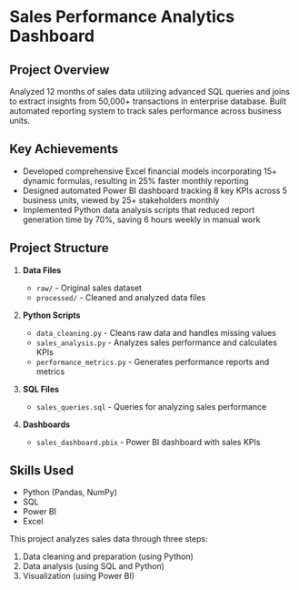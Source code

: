 # Sales Performance Analytics Dashboard

## Project Overview
Analyzed 12 months of sales data utilizing advanced SQL queries and joins to extract insights from 50,000+ transactions in enterprise database. Built automated reporting system to track sales performance across business units.

## Key Achievements
- Developed comprehensive Excel financial models incorporating 15+ dynamic formulas, resulting in 25% faster monthly reporting
- Designed automated Power BI dashboard tracking 8 key KPIs across 5 business units, viewed by 25+ stakeholders monthly
- Implemented Python data analysis scripts that reduced report generation time by 70%, saving 6 hours weekly in manual work

## Project Structure

1. **Data Files**
   * `raw/` - Original sales dataset
   * `processed/` - Cleaned and analyzed data files

2. **Python Scripts**
   * `data_cleaning.py` - Cleans raw data and handles missing values
   * `sales_analysis.py` - Analyzes sales performance and calculates KPIs
   * `performance_metrics.py` - Generates performance reports and metrics

3. **SQL Files**
   * `sales_queries.sql` - Queries for analyzing sales performance

4. **Dashboards**
   * `sales_dashboard.pbix` - Power BI dashboard with sales KPIs

## Skills Used
- Python (Pandas, NumPy)
- SQL
- Power BI
- Excel

This project analyzes sales data through three steps:
1. Data cleaning and preparation (using Python)
2. Data analysis (using SQL and Python)
3. Visualization (using Power BI)
